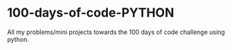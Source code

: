 # 100-days-of-code-PYTHON
All my problems/mini projects towards the 100 days of code challenge using python.
